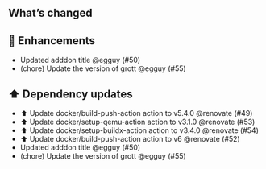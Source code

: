 ## What’s changed
## 🚀 Enhancements

- Updated adddon title @egguy (#50)
- (chore) Update the version of grott  @egguy (#55)

## ⬆️ Dependency updates

- ⬆️ Update docker/build-push-action action to v5.4.0 @renovate (#49)
- ⬆️ Update docker/setup-qemu-action action to v3.1.0 @renovate (#53)
- ⬆️ Update docker/setup-buildx-action action to v3.4.0 @renovate (#54)
- ⬆️ Update docker/build-push-action action to v6 @renovate (#52)
- Updated adddon title @egguy (#50)
- (chore) Update the version of grott  @egguy (#55)
